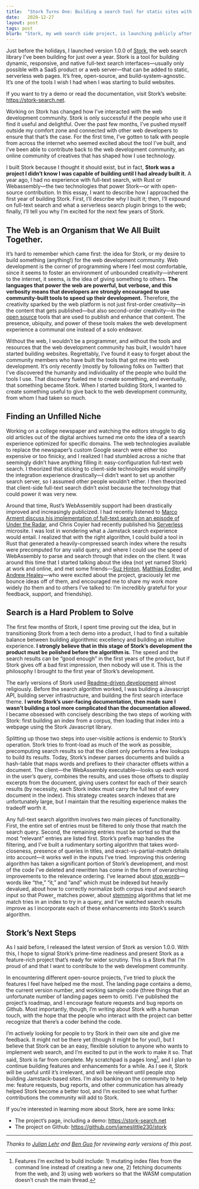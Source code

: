 ```yaml
---
title:  "Stork Turns One: Building a search tool for static sites with Rust and WebAssembly"
date:   2020-12-27
layout: post
tags: post
blurb: "Stork, my web search side project, is launching publicly after one year of development. This post describes the goals I took on while building it and how I got from idea to release."
---
```


Just before the holidays, I launched version 1.0.0 of [Stork](https://stork-search.net/), the web search library I’ve been building for just over a year. Stork is a tool for building dynamic, responsive, and native full-text search interfaces—usually only possible with a SaaS product or a web server—that can be added to static, serverless web pages. It’s free, open-source, and build-system-agnostic. It’s one of the tools I wish I had when I was starting to build websites.

<div class="note">
    <p>If you want to try a demo or read the documentation, visit Stork’s website: <a href="https://stork-search.net">https://stork-search.net</a>.</p>
</div>

Working on Stork has changed how I’ve interacted with the web development community. Stork is only successful if the people who use it find it useful and delightful. Over the past few months, I’ve pushed myself outside my comfort zone and connected with other web developers to ensure that that’s the case. For the first time, I’ve gotten to talk with people from across the internet who seemed excited about the tool I’ve built, and I’ve been able to contribute back to the web development community, an online community of creatives that has shaped how I use technology.

I built Stork because I thought it should exist, but in fact, **Stork was a project I didn’t know I was capable of building until I had already built it.** A year ago, I had no experience with full-text search, with Rust or Webassembly—the two technologies that power Stork—or with open-source contribution. In this essay, I want to describe how I approached the first year of building Stork. First, I’ll describe why I built it; then, I’ll expound on full-text search and what a serverless search plugin brings to the web; finally, I’ll tell you why I’m excited for the next few years of Stork.

## The Web is an Organism that We All Built Together.

It’s hard to remember which came first: the idea for Stork, or my desire to build something (anything!) for the web development community. Web development is the corner of programming where I feel most comfortable, since it seems to foster an environment of unbounded creativity—inherent to the internet, it seems, is the idea of giving something to others. **The languages that power the web are powerful, but verbose, and this verbosity means that developers are strongly encouraged to use community-built tools to speed up their development.** Therefore, the creativity sparked by the web platform is not just first-order creativity—in the content that gets published—but also second-order creativity—in the [open source](https://www.arp242.net/open-source.html) tools that are used to publish and enhance that content. The presence, ubiquity, and power of these tools makes the web development experience a communal one instead of a solo endeavor.

Without the web, I wouldn’t be a programmer, and without the tools and resources that the web development community has built, I wouldn’t have started building websites. Regrettably, I’ve found it easy to forget about the community members who have built the tools that got me into web development. It’s only recently (mostly by following folks on Twitter) that I’ve discovered the humanity and individuality of the people who build the tools I use. That discovery fueled me to create something, and eventually, that something became Stork. When I started building Stork, I wanted to create something useful to give back to the web development community, from whom I had taken so much.

## Finding an Unfilled Niche

Working on a college newspaper and watching the editors struggle to dig old articles out of the digital archives turned me onto the idea of a search experience optimized for specific domains. The web technologies available to replace the newspaper’s custom Google search were either too expensive or too finicky, and I realized I had stumbled across a niche that seemingly didn’t have anything filling it: easy-configuration full-text web search. I theorized that sticking to client-side technologies would simplify the integration experience drastically—I didn’t want to set up another search server, so I assumed other people wouldn’t either. I then theorized that client-side full-text search didn’t exist because the technology that could power it was very new.

Around that time, Rust’s WebAssembly support had been drastically improved and increasingly publicized. I had recently listened to [Marco Arment discuss his implementation of full-text search on an episode of Under the Radar](https://www.relay.fm/radar/141), and Chris Coyier had recently published his [Serverless](https://serverless.css-tricks.com/) microsite. I was lost in wondering what a Jamstack search experience would entail. I realized that with the right algorithm, I could build a tool in Rust that generated a heavily-compressed search index where the results were precomputed for any valid query, and where I could use the speed of WebAssembly to parse and search through that index on the client. It was around this time that I started talking about the idea (not yet named Stork) at work and online, and met some friends—[Suz Hinton](https://twitter.com/noopkat), [Matthias Endler](https://twitter.com/matthiasendler), and [Andrew Healey](https://twitter.com/healeycodes)—who were excited about the project, graciously let me bounce ideas off of them, and encouraged me to share my work more widely (to them and to others I’ve talked to: I’m incredibly grateful for your feedback, support, and friendship).

## Search is a Hard Problem to Solve

The first few months of Stork, I spent time proving out the idea, but in transitioning Stork from a tech demo into a product, I had to find a suitable balance between building algorithmic excellency and building an intuitive experience. **I strongly believe that in this stage of Stork’s development the product must be polished before the algorithm is.** The speed and the search results can be “good enough” in the first years of the product, but if Stork gives off a bad first impression, then nobody will use it. This is the philosophy I brought to the first year of Stork’s development.

The early versions of Stork used [Readme-driven development](https://tom.preston-werner.com/2010/08/23/readme-driven-development.html) almost religiously. Before the search algorithm worked, I was building a Javascript API, building server infrastructure, and building the first search interface theme. **I wrote Stork’s user-facing documentation, then made sure I wasn’t building a tool more complicated than the documentation allowed.** I became obsessed with concisely describing the two steps of working with Stork: first building an index from a corpus, then loading that index into a webpage using the Stork Javascript library.

Splitting up those two steps into user-visible actions is endemic to Stork’s operation. Stork tries to front-load as much of the work as possible, precomputing search results so that the client only performs a few lookups to build its results. Today, Stork’s indexer parses documents and builds a hash-table that maps words and prefixes to their character offsets within a document. The client—the WebAssembly executable—looks up each word in the user’s query, combines the results, and uses those offsets to display excerpts from the document, giving users context for each of their search results (by necessity, each Stork index must carry the full text of every document in the index). This strategy creates search indexes that are unfortunately large, but I maintain that the resulting experience makes the tradeoff worth it.

Any full-text search algorithm involves two main pieces of functionality. First, the entire set of entries must be filtered to only those that match the search query. Second, the remaining entries must be sorted so that the most “relevant” entries are listed first. Stork’s prefix map handles the filtering, and I’ve built a rudimentary sorting algorithm that takes word-closeness, presence of queries in titles, and exact-vs-partial-match details into account—it works well in the inputs I’ve tried. Improving this ordering algorithm has taken a significant portion of Stork’s development, and most of the code I’ve deleted and rewritten has come in the form of overarching improvements to the relevance ordering. I’ve learned about [stop words](https://en.wikipedia.org/wiki/Stop_word)—words like “the,” “it,” and “and” which must be indexed but heavily devalued, about how to correctly normalize both corpus input and search input so that Power⎵ matches power, about [stemming](https://en.wikipedia.org/wiki/Stemming) algorithms that let me match tries in an index to try in a query, and I’ve watched search results improve as I incorporate each of these enhancements into Stork’s search algorithm.

## Stork’s Next Steps

As I said before, I released the latest version of Stork as version 1.0.0. With this, I hope to signal Stork’s prime-time readiness and present Stork as a feature-rich project that’s ready for wider scrutiny. This is a Stork that I’m proud of and that I want to contribute to the web development community.

In encountering different open-source projects, I’ve tried to pluck the features I feel have helped me the most. The landing page contains a demo, the current version number, and working sample code (three things that an unfortunate number of landing pages seem to omit). I’ve published the project’s roadmap, and I encourage feature requests and bug reports on Github. Most importantly, though, I’m writing about Stork with a human touch, with the hope that the people who interact with the project can better recognize that there’s a coder behind the code.

I’m actively looking for people to try Stork in their own site and give me feedback. It might not be there yet (though it might be for you!), but I believe that Stork can be an easy, flexible solution to anyone who wants to implement web search, and I’m excited to put in the work to make it so. That said, Stork is far from complete. My scratchpad is pages long[^2], and I plan to continue building features and enhancements for a while. As I see it, Stork will be useful until it’s irrelevant, and will be relevant until people stop building Jamstack-based sites. I’m also banking on the community to help me: feature requests, bug reports, and other communication has already helped Stork become a better tool, and I’m excited to see what further contributions the community will add to Stork.

If you’re interested in learning more about Stork, here are some links:

*   The project’s page, including a demo: <https://stork-search.net>
*   The project on Github: <https://github.com/jameslittle230/stork>

---

*Thanks to [Julian Lehr](https://twitter.com/lehrjulian) and [Ben Guo](https://twitter.com/bgdotjpg) for reviewing early versions of this post.*

[^2]: Features I’m excited to build include: 1) mutating index files from the command line instead of creating a new one, 2) fetching documents from the web, and 3) using web workers so that the WASM computation doesn’t crush the main thread.
